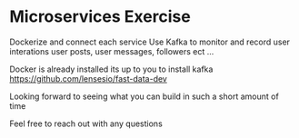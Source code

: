 # Microservices Exercise
Dockerize and connect each service
Use Kafka to monitor and record user interations user posts, user messages, followers ect ...  

Docker is already installed its up to you to install kafka 
https://github.com/lensesio/fast-data-dev




Looking forward to seeing what you can build in such a short amount of time

Feel free to reach out with any questions 

